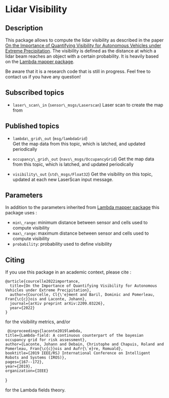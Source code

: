 # Lidar Visibility

## Description
This package allows to compute the lidar visibility as described in the paper [On the Importance of Quantifying Visibility for Autonomous Vehicles under Extreme Precipitation](https://arxiv.org/abs/2209.03226). The visibility is defined as the distance at which a lidar beam reaches an object with a certain probability. It is heavily based on the [Lambda mapper package](https://github.com/norlab-ulaval/Lambda_mapper).

Be aware that it is a research code that is still in progress.
Feel free to contact us if you have any question!

## Subscribed topics
- `laser\_scan\_in` (`sensor\_msgs/Laserscan`)
Laser scan to create the map from

## Published topics
- `lambda\_grid\_out` (`msg/lambdaGrid`)  
Get the map data from this topic, which is latched, and updated periodically

- `occupancy\_grid\_out` (`navs\_msgs/OccupancyGrid`) 
Get the map data from this topic, which is latched, and updated periodically

- `visibility\_out` (`std\_msgs/Float32`)
Get the visibility on this topic, updated at each new LaserScan input message.

##  Parameters
In addition to the parameters inherited from [Lambda mapper package](https://github.com/norlab-ulaval/Lambda_mapper) this package uses :

- `min\_range`: minimum distance between sensor and cells used to compute visibility
- `max\_range`: maximum distance between sensor and cells used to compute visibility
- `probability`: probability used to define visibility

## Citing

If you use this package in an academic context, please cite :

    @article{courcelle2022importance,
      title={On the Importance of Quantifying Visibility for Autonomous Vehicles under Extreme Precipitation},
      author={Courcelle, Cl{\'e}ment and Baril, Dominic and Pomerleau, Fran{\c{c}}ois and Laconte, Johann},
      journal={arXiv preprint arXiv:2209.03226},
      year={2022}
    }
    
for the visibility metrics, and/or 

     @inproceedings{laconte2019lambda,
    title={Lambda-field: A continuous counterpart of the bayesian occupancy grid for risk assessment},
    author={Laconte, Johann and Debain, Christophe and Chapuis, Roland and Pomerleau, Fran{\c{c}}ois and Aufr{\`e}re, Romuald},
    booktitle={2019 IEEE/RSJ International Conference on Intelligent Robots and Systems (IROS)},
    pages={167--172},
    year={2019},
    organization={IEEE}
  }
  
for the Lambda fields theory.

